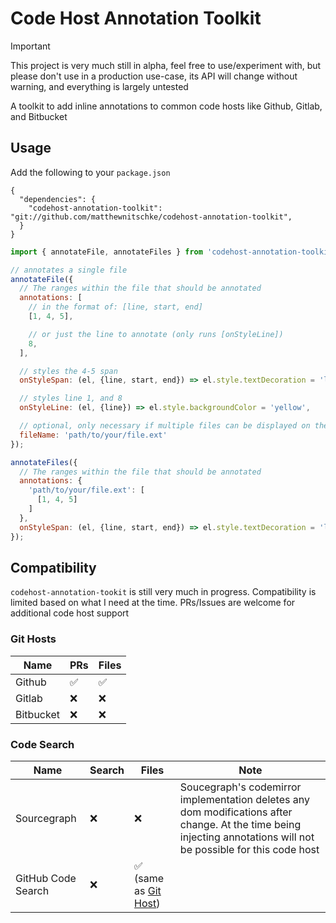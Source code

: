 # Code Host Annotation Toolkit

> [!IMPORTANT]
> This project is very much still in alpha, feel free to use/experiment with, but please don't use in a production use-case, its API will change without warning, and everything is largely untested

A toolkit to add inline annotations to common code hosts like Github, Gitlab, and Bitbucket

## Usage

Add the following to your `package.json`
```
{
  "dependencies": {
    "codehost-annotation-toolkit": "git://github.com/matthewnitschke/codehost-annotation-toolkit",
  }
}
```

```js
import { annotateFile, annotateFiles } from 'codehost-annotation-toolkit';

// annotates a single file
annotateFile({
  // The ranges within the file that should be annotated
  annotations: [
    // in the format of: [line, start, end]
    [1, 4, 5],

    // or just the line to annotate (only runs [onStyleLine])
    8,
  ],

  // styles the 4-5 span
  onStyleSpan: (el, {line, start, end}) => el.style.textDecoration = 'line-through',

  // styles line 1, and 8
  onStyleLine: (el, {line}) => el.style.backgroundColor = 'yellow',

  // optional, only necessary if multiple files can be displayed on the page at once
  fileName: 'path/to/your/file.ext'
});

annotateFiles({
  // The ranges within the file that should be annotated
  annotations: {
    'path/to/your/file.ext': [
      [1, 4, 5]
    ]
  },
  onStyleSpan: (el, {line, start, end}) => el.style.textDecoration = 'line-through'
});
```

## Compatibility

`codehost-annotation-tookit` is still very much in progress. Compatibility is limited based on what I need at the time. PRs/Issues are welcome for additional code host support

### Git Hosts

| Name      | PRs                | Files              |
| --------- | ------------------ | ------------------ |
| Github    | :white_check_mark: | :white_check_mark: |
| Gitlab    | :x:                | :x:                |
| Bitbucket | :x:                | :x:                |

### Code Search

| Name               | Search | Files                                               | Note |
| ------------------ | ------ | --------------------------------------------------- | ---- |
| Sourcegraph        | :x:    | :x:                                                 | Soucegraph's codemirror implementation deletes any dom modifications after change. At the time being injecting annotations will not be possible for this code host |
| GitHub Code Search | :x:    | :white_check_mark: (same as [Git Host](#git-hosts)) | |
